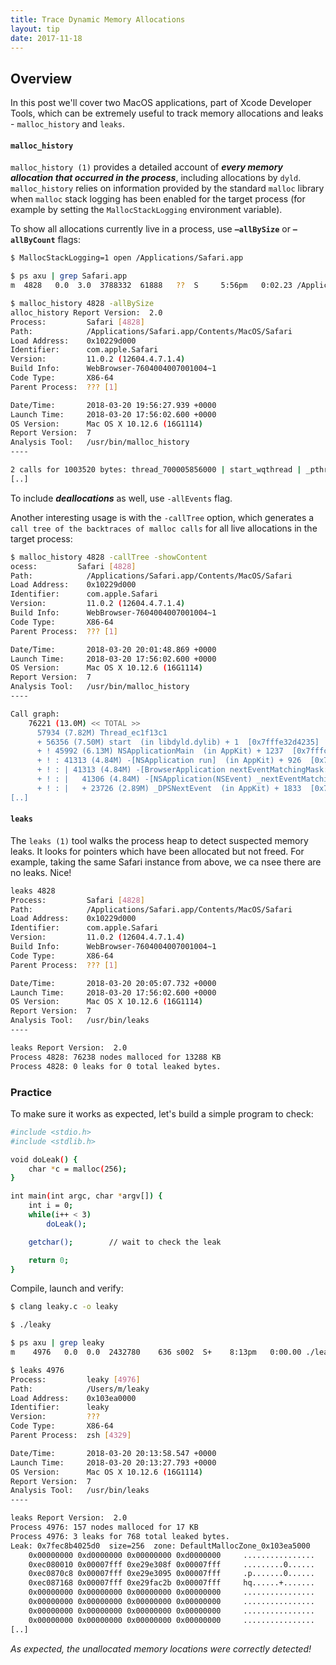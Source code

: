 ```yaml
---
title: Trace Dynamic Memory Allocations
layout: tip
date: 2017-11-18
---
```


## Overview

In this post we'll cover two MacOS applications, part of Xcode Developer Tools, which can be extremely useful to track memory allocations and leaks - ```malloc_history``` and ```leaks```. 

#### ```malloc_history```

```malloc_history (1)``` provides a detailed account of __*every memory allocation that occurred in the process*__, including allocations by ```dyld```.  ```malloc_history``` relies on information provided by the standard ```malloc``` library when ```malloc``` stack logging has been enabled for the target process (for example  by setting the ```MallocStackLogging``` environment variable).


To show all allocations currently live in a process, use **```–allBySize```** or **```–allByCount```** flags:

```bash
$ MallocStackLogging=1 open /Applications/Safari.app

$ ps axu | grep Safari.app
m  4828   0.0  3.0  3788332  61888   ??  S     5:56pm   0:02.23 /Applications/Safari.app/Contents/MacOS/Safari    

$ malloc_history 4828 -allBySize
alloc_history Report Version:  2.0
Process:         Safari [4828]
Path:            /Applications/Safari.app/Contents/MacOS/Safari
Load Address:    0x10229d000
Identifier:      com.apple.Safari
Version:         11.0.2 (12604.4.7.1.4)
Build Info:      WebBrowser-7604004007001004~1
Code Type:       X86-64
Parent Process:  ??? [1]

Date/Time:       2018-03-20 19:56:27.939 +0000
Launch Time:     2018-03-20 17:56:02.600 +0000
OS Version:      Mac OS X 10.12.6 (16G1114)
Report Version:  7
Analysis Tool:   /usr/bin/malloc_history
----

2 calls for 1003520 bytes: thread_700005856000 | start_wqthread | _pthread_wqthread | _dispatch_worker_thread3 | _dispatch_root_queue_drain | _dispatch_queue_override_invoke | _dispatch_queue_invoke | _dispatch_queue_serial_drain | _dispatch_client_callout | _dispatch_call_block_and_release | __63-[ClosedTabOrWindowStateManager performDelayedLaunchOperations]_block_invoke | -[ClosedTabOrWindowStateManager _loadRecentlyClosedTabsOrWindowsFromDisk] | -[BrowserTabPersistentState initWithDictionaryRepresentation:encryptionProvider:] | -[KeychainEncryptionProvider decryptData:] | +[NSMutableData(NSMutableData) dataWithLength:] | -[NSConcreteMutableData initWithLength:]
[..]
```

To include _**deallocations**_ as well, use  ```-allEvents``` flag. 

Another interesting usage is with the ```-callTree``` option, which generates a ```call tree of the backtraces of malloc calls``` for all live allocations in the target process:

```bash
$ malloc_history 4828 -callTree -showContent
ocess:         Safari [4828]
Path:            /Applications/Safari.app/Contents/MacOS/Safari
Load Address:    0x10229d000
Identifier:      com.apple.Safari
Version:         11.0.2 (12604.4.7.1.4)
Build Info:      WebBrowser-7604004007001004~1
Code Type:       X86-64
Parent Process:  ??? [1]

Date/Time:       2018-03-20 20:01:48.869 +0000
Launch Time:     2018-03-20 17:56:02.600 +0000
OS Version:      Mac OS X 10.12.6 (16G1114)
Report Version:  7
Analysis Tool:   /usr/bin/malloc_history
----

Call graph:
    76221 (13.0M) << TOTAL >>
      57934 (7.82M) Thread_ec1f13c1
      + 56356 (7.50M) start  (in libdyld.dylib) + 1  [0x7fffe32d4235]
      + ! 45992 (6.13M) NSApplicationMain  (in AppKit) + 1237  [0x7fffcb604e0e]
      + ! : 41313 (4.84M) -[NSApplication run]  (in AppKit) + 926  [0x7fffcb63a3db]
      + ! : | 41313 (4.84M) -[BrowserApplication nextEventMatchingMask:untilDate:inMode:dequeue:]  (in Safari) + 252  [0x10235c686]
      + ! : |   41306 (4.84M) -[NSApplication(NSEvent) _nextEventMatchingEventMask:untilDate:inMode:dequeue:]  (in AppKit) + 2796  [0x7fffcbdc17ee]
      + ! : |   + 23726 (2.89M) _DPSNextEvent  (in AppKit) + 1833  [0x7fffcb645d1d]
[..]
```

#### ```leaks```

The ```leaks (1)``` tool walks the process heap to detect suspected memory leaks. It looks for pointers which have been allocated but not freed. For example, taking the same Safari instance from above, we ca nsee there are no leaks. Nice!

```bash
leaks 4828
Process:         Safari [4828]
Path:            /Applications/Safari.app/Contents/MacOS/Safari
Load Address:    0x10229d000
Identifier:      com.apple.Safari
Version:         11.0.2 (12604.4.7.1.4)
Build Info:      WebBrowser-7604004007001004~1
Code Type:       X86-64
Parent Process:  ??? [1]

Date/Time:       2018-03-20 20:05:07.732 +0000
Launch Time:     2018-03-20 17:56:02.600 +0000
OS Version:      Mac OS X 10.12.6 (16G1114)
Report Version:  7
Analysis Tool:   /usr/bin/leaks
----

leaks Report Version:  2.0
Process 4828: 76238 nodes malloced for 13288 KB
Process 4828: 0 leaks for 0 total leaked bytes.
```

### Practice 

To make sure it works as expected, let's build a simple program to check:

```bash
#include <stdio.h>
#include <stdlib.h>

void doLeak() {
    char *c = malloc(256);
}

int main(int argc, char *argv[]) {
    int i = 0;
    while(i++ < 3)
        doLeak();

    getchar();        // wait to check the leak

    return 0;
}
```

Compile, launch and verify:

```bash
$ clang leaky.c -o leaky

$ ./leaky

$ ps axu | grep leaky
m    4976   0.0  0.0  2432780    636 s002  S+    8:13pm   0:00.00 ./leaky

$ leaks 4976
Process:         leaky [4976]
Path:            /Users/m/leaky
Load Address:    0x103ea0000
Identifier:      leaky
Version:         ???
Code Type:       X86-64
Parent Process:  zsh [4329]

Date/Time:       2018-03-20 20:13:58.547 +0000
Launch Time:     2018-03-20 20:13:27.793 +0000
OS Version:      Mac OS X 10.12.6 (16G1114)
Report Version:  7
Analysis Tool:   /usr/bin/leaks
----

leaks Report Version:  2.0
Process 4976: 157 nodes malloced for 17 KB
Process 4976: 3 leaks for 768 total leaked bytes.
Leak: 0x7fec8b4025d0  size=256  zone: DefaultMallocZone_0x103ea5000
	0x00000000 0xd0000000 0x00000000 0xd0000000 	................
	0xec080010 0x00007fff 0xe29e308f 0x00007fff 	.........0......
	0xec0870c8 0x00007fff 0xe29e3095 0x00007fff 	.p.......0......
	0xec087168 0x00007fff 0xe29fac2b 0x00007fff 	hq......+.......
	0x00000000 0x00000000 0x00000000 0x00000000 	................
	0x00000000 0x00000000 0x00000000 0x00000000 	................
	0x00000000 0x00000000 0x00000000 0x00000000 	................
	0x00000000 0x00000000 0x00000000 0x00000000 	................
[..]
```

_As expected, the unallocated memory locations were correctly detected!_
